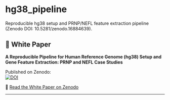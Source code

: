 # hg38_pipeline
Reproducible hg38 setup and PRNP/NEFL feature extraction pipeline (Zenodo DOI: 10.5281/zenodo.16884639).
## 📄 White Paper

**A Reproducible Pipeline for Human Reference Genome (hg38) Setup and Gene Feature Extraction: PRNP and NEFL Case Studies**

Published on Zenodo:  
[![DOI](https://zenodo.org/badge/DOI/10.5281/zenodo.16884639.svg)](https://doi.org/10.5281/zenodo.16884639)

🔗 [Read the White Paper on Zenodo](https://zenodo.org/records/16884639)

---
